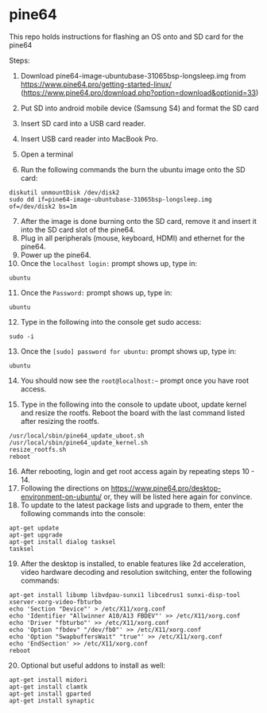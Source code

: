 # pine64
This repo holds instructions for flashing an OS onto and SD card for the pine64

Steps:

1. Download pine64-image-ubuntubase-31065bsp-longsleep.img from https://www.pine64.pro/getting-started-linux/ (https://www.pine64.pro/download.php?option=download&optionid=33)

2. Put SD into android mobile device (Samsung S4) and format the SD card
3. Insert SD card into a USB card reader.
4. Insert USB card reader into MacBook Pro.
5. Open a terminal
6. Run the following commands the burn the ubuntu image onto the SD card:

  ```
  diskutil unmountDisk /dev/disk2
  sudo dd if=pine64-image-ubuntubase-31065bsp-longsleep.img of=/dev/disk2 bs=1m
  ```

7. After the image is done burning onto the SD card, remove it and insert it into the SD card slot of the pine64.
8. Plug in all peripherals (mouse, keyboard, HDMI) and ethernet for the pine64.
9. Power up the pine64.
10. Once the `localhost login:` prompt shows up, type in:

  `ubuntu`

11. Once the `Password:` prompt shows up, type in:

  `ubuntu`


12. Type in the following into the console get sudo access:

  `sudo -i`

13. Once the `[sudo] password for ubuntu:` prompt shows up, type in:

  `ubuntu`

14. You should now see the `root@localhost:~` prompt once you have root access.

15. Type in the following into the console to update uboot, update kernel and resize the rootfs. Reboot the board with the last command listed after resizing the rootfs.

  ```
  /usr/local/sbin/pine64_update_uboot.sh
  /usr/local/sbin/pine64_update_kernel.sh
  resize_rootfs.sh
  reboot
  ```

16. After rebooting, login and get root access again by repeating steps 10 - 14.
17. Following the directions on https://www.pine64.pro/desktop-environment-on-ubuntu/ or, they will be listed here again for convince.
18. To update to the latest package lists and upgrade to them, enter the following commands into the console:

  ```
  apt-get update
  apt-get upgrade
  apt-get install dialog tasksel
  tasksel
  ```

19. After the desktop is installed, to enable features like 2d acceleration, video hardware decoding and resolution switching, enter the following commands:

  ```
  apt-get install libump libvdpau-sunxi1 libcedrus1 sunxi-disp-tool xserver-xorg-video-fbturbo
  echo 'Section "Device"' > /etc/X11/xorg.conf
  echo 'Identifier "Allwinner A10/A13 FBDEV"' >> /etc/X11/xorg.conf
  echo 'Driver "fbturbo"' >> /etc/X11/xorg.conf
  echo 'Option "fbdev" "/dev/fb0"' >> /etc/X11/xorg.conf
  echo 'Option "SwapbuffersWait" "true"' >> /etc/X11/xorg.conf
  echo 'EndSection' >> /etc/X11/xorg.conf
  reboot
  ```

20. Optional but useful addons to install as well:

  ```
  apt-get install midori
  apt-get install clamtk
  apt-get install gparted
  apt-get install synaptic
  ```
